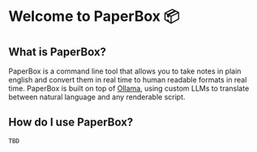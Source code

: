 # Welcome to PaperBox 📦
## What is PaperBox?
PaperBox is a command line tool that allows you to take notes in plain english and convert them in real time to human readable formats in real time. PaperBox is built on top of [Ollama](https://github.com/jmorganca/ollama), using custom LLMs to translate between natural language and any renderable script.

## How do I use PaperBox?
```
TBD
```